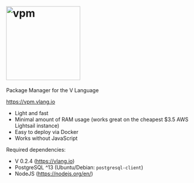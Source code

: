 <h1>
    <img width='200' alt='vpm' src='https://user-images.githubusercontent.com/26527529/108953907-04e46a80-767d-11eb-98ec-a22a7f2ab7a6.png'>
</h1>

Package Manager for the V Language

<https://vpm.vlang.io>

- Light and fast
- Minimal amount of RAM usage (works great on the cheapest $3.5 AWS Lightsail instance)
- Easy to deploy via Docker
- Works without JavaScript

Required dependencies:

- V 0.2.4 (<https://vlang.io>)
- PostgreSQL ^13 (Ubuntu/Debian: `postgresql-client`)
- NodeJS (<https://nodejs.org/en/>)
